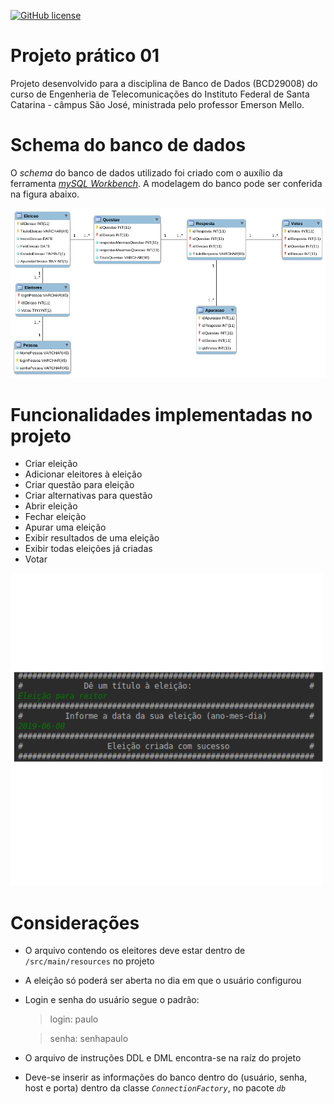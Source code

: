 [![GitHub license](https://img.shields.io/badge/license-MIT-blue.svg)](https://github.com/paulosell/BCD29008)

# Projeto prático 01
Projeto desenvolvido para a disciplina de Banco de Dados (BCD29008) do curso de Engenheria de Telecomunicações do Instituto Federal de Santa Catarina - câmpus São José, ministrada pelo professor Emerson Mello.

# Schema do banco de dados
O _schema_ do banco de dados utilizado foi criado com o auxílio da ferramenta [_mySQL Workbench_](https://www.mysql.com/products/workbench/). A modelagem do banco pode ser conferida na figura abaixo.

![image](imagem/urna.png)



# Funcionalidades implementadas no projeto

  * Criar eleição
  * Adicionar eleitores à eleição
  * Criar questão para eleição
  * Criar alternativas para questão
  * Abrir eleição
  * Fechar eleição
  * Apurar uma eleição
  * Exibir resultados de uma eleição
  * Exibir todas eleições já criadas
  * Votar
  
![image](imagem/frames.png)

# Considerações

* O arquivo contendo os eleitores deve estar dentro de `/src/main/resources` no projeto

* A eleição só poderá ser aberta no dia em que o usuário configurou
  
* Login e senha do usuário segue o padrão:
  > login: paulo
  
  > senha: senhapaulo

* O arquivo de instruções DDL e DML encontra-se na raíz do projeto

* Deve-se inserir as informações do banco dentro do (usuário, senha, host e porta) dentro da classe _`ConnectionFactory`_, no pacote _`db`_


